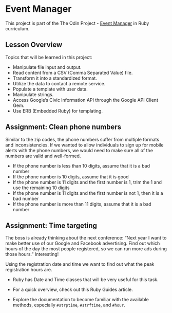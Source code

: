 # Event Manager

This project is part of the The Odin Project - [Event Manager](https://www.theodinproject.com/lessons/ruby-event-manager) in Ruby curriculum.

## Lesson Overview

Topics that will be learned in this project:

* Manipulate file input and output.
* Read content from a CSV (Comma Separated Value) file.
* Transform it into a standardized format.
* Utilize the data to contact a remote service.
* Populate a template with user data.
* Manipulate strings.
* Access Google’s Civic Information API through the Google API Client Gem.
* Use ERB (Embedded Ruby) for templating.

## Assignment: Clean phone numbers

Similar to the zip codes, the phone numbers suffer from multiple formats and inconsistencies. If we wanted to allow individuals to sign up for mobile alerts with the phone numbers, we would need to make sure all of the numbers are valid and well-formed.

* If the phone number is less than 10 digits, assume that it is a bad number
* If the phone number is 10 digits, assume that it is good
* If the phone number is 11 digits and the first number is 1, trim the 1 and use the remaining 10 digits
* If the phone number is 11 digits and the first number is not 1, then it is a bad number
* If the phone number is more than 11 digits, assume that it is a bad number

## Assignment: Time targeting

The boss is already thinking about the next conference: “Next year I want to make better use of our Google and Facebook advertising. Find out which hours of the day the most people registered, so we can run more ads during those hours.” Interesting!

Using the registration date and time we want to find out what the peak registration hours are.

* Ruby has Date and Time classes that will be very useful for this task.

* For a quick overview, check out this Ruby Guides article.

* Explore the documentation to become familiar with the available methods, especially `#strptime`, `#strftime`, and `#hour`.
